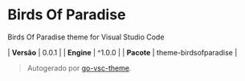 # Birds Of Paradise

Birds Of Paradise theme for Visual Studio Code

| **Versão** | 0.0.1 |
| **Engine** | ^1.0.0 |
| **Pacote** | theme-birdsofparadise |

> Autogerado por [go-vsc-theme](https://github.com/natalbu/go-vsc-theme).
